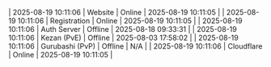 | 2025-08-19 10:11:06 | Website | Online | 2025-08-19 10:11:05 |
| 2025-08-19 10:11:06 | Registration | Online | 2025-08-19 10:11:05 |
| 2025-08-19 10:11:06 | Auth Server | Offline | 2025-08-18 09:33:31 |
| 2025-08-19 10:11:06 | Kezan (PvE) | Offline | 2025-08-03 17:58:02 |
| 2025-08-19 10:11:06 | Gurubashi (PvP) | Offline | N/A |
| 2025-08-19 10:11:06 | Cloudflare | Online | 2025-08-19 10:11:05 |
